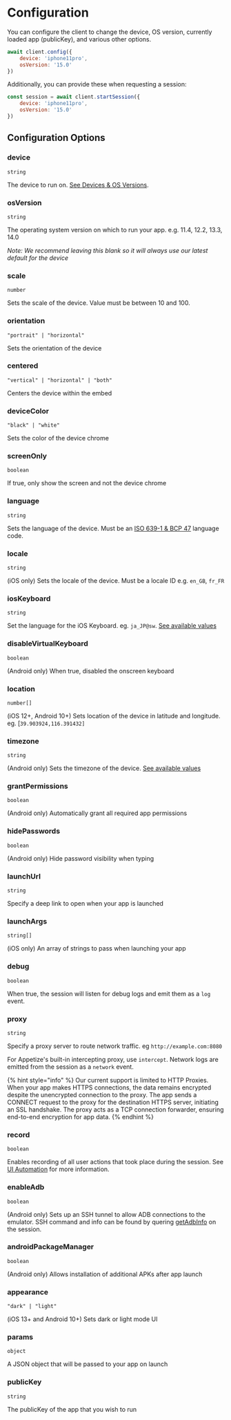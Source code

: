 # Configuration

You can configure the client to change the device, OS version, currently loaded app (publicKey), and various other options.

```javascript
await client.config({
    device: 'iphone11pro',
    osVersion: '15.0'
})
```

Additionally, you can provide these when requesting a session:

```javascript
const session = await client.startSession({
    device: 'iphone11pro',
    osVersion: '15.0'
})
```

## Configuration Options

### device

`string`

The device to run on. [See Devices & OS Versions](../features/devices-and-os-versions.md).

### osVersion

`string`

The operating system version on which to run your app. e.g. 11.4, 12.2, 13.3, 14.0

_Note: We recommend leaving this blank so it will always use our latest default for the device_

### scale

`number`

Sets the scale of the device. Value must be between 10 and 100.

### orientation

`"portrait" | "horizontal"`

Sets the orientation of the device

### centered

`"vertical" | "horizontal" | "both"`

Centers the device within the embed

### deviceColor

`"black" | "white"`

Sets the color of the device chrome

### screenOnly

`boolean`

If true, only show the screen and not the device chrome

### language

`string`

Sets the language of the device. Must be an [ISO 639-1 & BCP 47](https://stackoverflow.com/questions/7973023/what-is-the-list-of-supported-languages-locales-on-android) language code.

### locale

`string`

(iOS only) Sets the locale of the device. Must be a locale ID e.g. `en_GB`, `fr_FR`

### iosKeyboard

`string`

Set the language for the iOS Keyboard. eg. `ja_JP@sw`. [See available values](https://pgssoft.github.io/AutoMate/Enums/SoftwareKeyboard.html)

### disableVirtualKeyboard

`boolean`

(Android only) When true, disabled the onscreen keyboard

### location

`number[]`

(iOS 12+, Android 10+) Sets location of the device in latitude and longitude. eg. \[`39.903924,116.391432]`

### timezone

`string`

(Android only) Sets the timezone of the device. [See available values](https://en.wikipedia.org/wiki/List\_of\_tz\_database\_time\_zones)

### grantPermissions

`boolean`

(Android only) Automatically grant all required app permissions

### hidePasswords

`boolean`

(Android only) Hide password visibility when typing

### launchUrl

`string`

Specify a deep link to open when your app is launched

### launchArgs

`string[]`

(iOS only) An array of strings to pass when launching your app

### debug

`boolean`

When true, the session will listen for debug logs and emit them as a `log` event.

### proxy

`string`

Specify a proxy server to route network traffic. eg `http://example.com:8080`

For Appetize's built-in intercepting proxy, use `intercept`. Network logs are emitted from the session as a `network` event.

{% hint style="info" %}
Our current support is limited to HTTP Proxies. When your app makes HTTPS connections, the data remains encrypted despite the unencrypted connection to the proxy. The app sends a CONNECT request to the proxy for the destination HTTPS server, initiating an SSL handshake. The proxy acts as a TCP connection forwarder, ensuring end-to-end encryption for app data.
{% endhint %}

### record

`boolean`

Enables recording of all user actions that took place during the session. See [UI Automation](../features/ui-automation.md) for more information.

### enableAdb

`boolean`

(Android only) Sets up an SSH tunnel to allow ADB connections to the emulator. SSH command and info can be found by quering [getAdbInfo](api-reference.md#getadbinfo) on the session.

### androidPackageManager

`boolean`

(Android only) Allows installation of additional APKs after app launch

### appearance

`"dark" | "light"`

(iOS 13+ and Android 10+) Sets dark or light mode UI

### params

`object`

A JSON object that will be passed to your app on launch

### publicKey

`string`

The publicKey of the app that you wish to run


